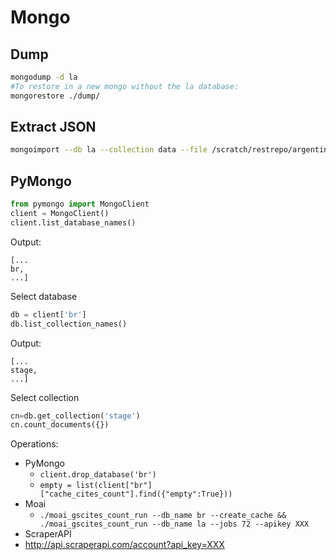 # Mongo
## Dump
```bash
mongodump -d la
#To restore in a new mongo without the la database:
mongorestore ./dump/
```
## Extract JSON
```bash
mongoimport --db la --collection data --file /scratch/restrepo/argentina.json --jsonArray
```
## PyMongo
```python
from pymongo import MongoClient
client = MongoClient()
client.list_database_names()
```
Output:
```
[...
br,
...]
```
Select database
```python
db = client['br']
db.list_collection_names()
```
Output:
```
[...
stage,
...]
```
Select collection
```python
cn=db.get_collection('stage')
cn.count_documents({})
```

Operations:
* PyMongo
  * `client.drop_database('br')`
  * `empty = list(client["br"]["cache_cites_count"].find({"empty":True}))`
* Moai    
  * `./moai_gscites_count_run --db_name br --create_cache && ./moai_gscites_count_run --db_name la --jobs 72 --apikey XXX`
* ScraperAPI
 * http://api.scraperapi.com/account?api_key=XXX  
    
 
